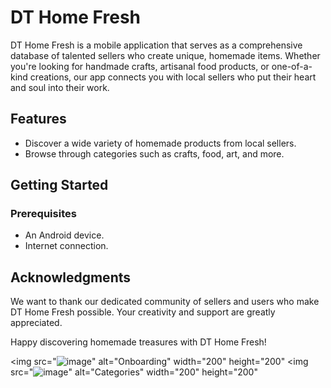 # DT Home Fresh

DT Home Fresh is a mobile application that serves as a comprehensive database of talented sellers who create unique, homemade items. Whether you're looking for handmade crafts, artisanal food products, or one-of-a-kind creations, our app connects you with local sellers who put their heart and soul into their work.

## Features

- Discover a wide variety of homemade products from local sellers.
- Browse through categories such as crafts, food, art, and more.

## Getting Started

### Prerequisites

- An Android device.
- Internet connection.

## Acknowledgments

We want to thank our dedicated community of sellers and users who make DT Home Fresh possible. Your creativity and support are greatly appreciated.

Happy discovering homemade treasures with DT Home Fresh!

<img src="![image](https://github.com/thomas1o/DTHomeFresh/assets/87260561/3b3cfd3d-92e0-4cdf-baa2-70907b79f114)" alt="Onboarding" width="200" height="200"
<img src="![image](https://github.com/thomas1o/DTHomeFresh/assets/87260561/bbceab5e-41f0-4568-aa6f-f8ce8f4b3e69)" alt="Categories" width="200" height="200"



